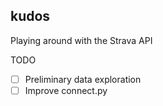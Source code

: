 ## kudos
Playing around with the Strava API

TODO
- [ ] Preliminary data exploration
- [ ] Improve connect.py
